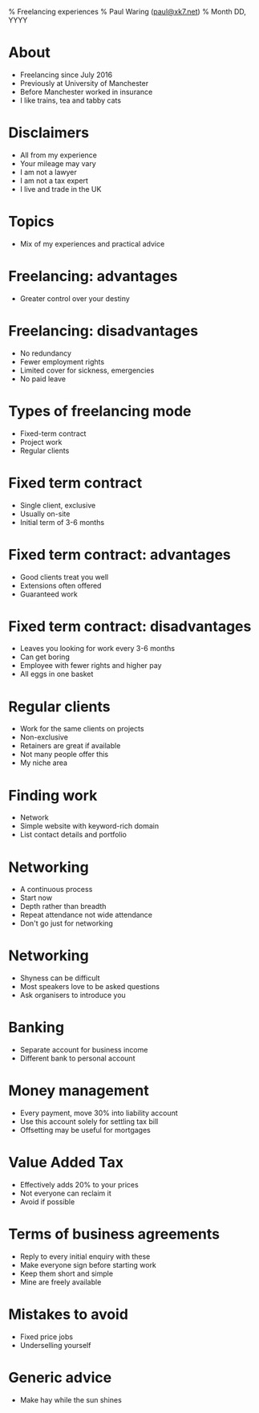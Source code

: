 % Freelancing experiences
% Paul Waring (paul@xk7.net)
% Month DD, YYYY

# About

 - Freelancing since July 2016
 - Previously at University of Manchester
 - Before Manchester worked in insurance
 - I like trains, tea and tabby cats

# Disclaimers

 - All from my experience
 - Your mileage may vary
 - I am not a lawyer
 - I am not a tax expert
 - I live and trade in the UK

# Topics

 - Mix of my experiences and practical advice

# Freelancing: advantages

 - Greater control over your destiny

# Freelancing: disadvantages

 - No redundancy
 - Fewer employment rights
 - Limited cover for sickness, emergencies
 - No paid leave

# Types of freelancing mode

 - Fixed-term contract
 - Project work
 - Regular clients

# Fixed term contract

 - Single client, exclusive
 - Usually on-site
 - Initial term of 3-6 months

# Fixed term contract: advantages

 - Good clients treat you well
 - Extensions often offered
 - Guaranteed work

# Fixed term contract: disadvantages

 - Leaves you looking for work every 3-6 months
 - Can get boring
 - Employee with fewer rights and higher pay
 - All eggs in one basket

# Regular clients

 - Work for the same clients on projects
 - Non-exclusive
 - Retainers are great if available
 - Not many people offer this
 - My niche area

# Finding work

 - Network
 - Simple website with keyword-rich domain
 - List contact details and portfolio

# Networking

 - A continuous process
 - Start now
 - Depth rather than breadth
 - Repeat attendance not wide attendance
 - Don't go just for networking

# Networking

 - Shyness can be difficult
 - Most speakers love to be asked questions
 - Ask organisers to introduce you

# Banking

 - Separate account for business income
 - Different bank to personal account

# Money management

 - Every payment, move 30% into liability account
 - Use this account solely for settling tax bill
 - Offsetting may be useful for mortgages

# Value Added Tax

 - Effectively adds 20% to your prices
 - Not everyone can reclaim it
 - Avoid if possible

# Terms of business agreements

 - Reply to every initial enquiry with these
 - Make everyone sign before starting work
 - Keep them short and simple
 - Mine are freely available

# Mistakes to avoid

 - Fixed price jobs
 - Underselling yourself

# Generic advice

 - Make hay while the sun shines
